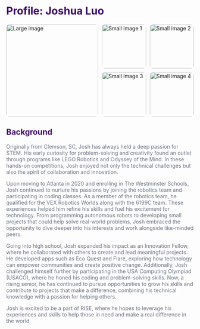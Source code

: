 # <span style="color: #3c0366;">Profile: Joshua Luo</span>

<!-- Horizontal collage layout: 1 large square image + 4 smaller square images stacked to the right -->
<div style="display: grid; grid-template-columns: 1fr 1fr; gap: 10px; align-items: center;">
  <!-- Large square image on the left -->
  <img src="https://risestem.github.io/rise/public/josh1.JPG" alt="Large image" style="width: 100%; aspect-ratio: 1/1; border-radius: 8px; object-fit: cover;">
  
  <!-- 2×2 grid of smaller square images on the right -->
  <div style="display: grid; grid-template-columns: repeat(2, 1fr); grid-template-rows: repeat(2, 1fr); gap: 10px;">
    <img src="https://risestem.github.io/rise/public/josh5.JPG" alt="Small image 1" style="width: 100%; aspect-ratio: 1/1; border-radius: 8px; object-fit: cover;">
    <img src="https://risestem.github.io/rise/public/josh2.JPG" alt="Small image 2" style="width: 100%; aspect-ratio: 1/1; border-radius: 8px; object-fit: cover;">
    <img src="https://risestem.github.io/rise/public/josh3.jpeg" alt="Small image 3" style="width: 100%; aspect-ratio: 1/1; border-radius: 8px; object-fit: cover;">
    <img src="https://risestem.github.io/rise/public/josh4.jpeg" alt="Small image 4" style="width: 100%; aspect-ratio: 1/1; border-radius: 8px; object-fit: cover;">
  </div>
</div>

## <span style="color: #3c0366;">Background</span>

<div style="color: #6a7282;">
Originally from Clemson, SC, Josh has always held a deep passion for STEM. His early curiosity for problem-solving and creativity found an outlet through programs like LEGO Robotics and Odyssey of the Mind. In these hands-on competitions, Josh enjoyed not only the technical challenges but also the spirit of collaboration and innovation.

Upon moving to Atlanta in 2020 and enrolling in The Westminster Schools, Josh continued to nurture his passions by joining the robotics team and participating in coding classes. As a member of the robotics team, he qualified for the VEX Robotics Worlds along with the 6199C team. These experiences helped him refine his skills and fuel his excitement for technology. From programming autonomous robots to developing small projects that could help solve real-world problems, Josh embraced the opportunity to dive deeper into his interests and work alongside like-minded peers.

Going into high school, Josh expanded his impact as an Innovation Fellow, where he collaborated with others to create and lead meaningful projects. He developed apps such as Eco Quest and Flare, exploring how technology can empower communities and create positive change. Additionally, Josh challenged himself further by participating in the USA Computing Olympiad (USACO), where he honed his coding and problem-solving skills. Now, a rising senior, he has continued to pursue opportunities to grow his skills and contribute to projects that make a difference, combining his technical knowledge with a passion for helping others.

Josh is excited to be a part of RISE, where he hopes to leverage his experiences and skills to help those in need and make a real difference in the world.
</div>
